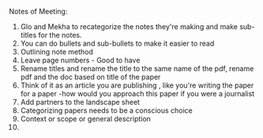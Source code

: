 Notes of Meeting:

1. Glo and Mekha to recategorize the notes they're making and make sub-titles for the notes.
2. You can do bullets and sub-bullets to make it easier to read 
3. Outlining note method 
4.  Leave page numbers - Good to have 
5.  Rename titles and rename the title to the same name of the pdf, rename pdf and the doc based on title of the paper
6.  Think of it as an article you are publishing , like you're writing the paper for a paper -how would you approach this paper if you were a journalist
7.  Add partners to the landscape sheet 
8. Categorizing papers needs to be a conscious choice
9. Context or scope or general description
10. 